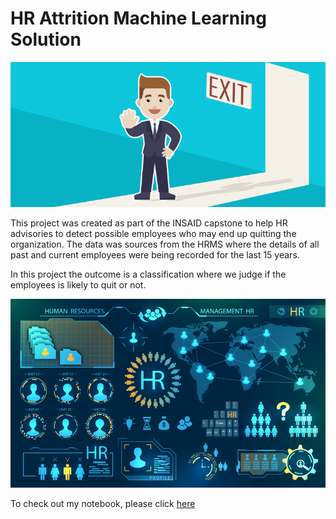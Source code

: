 # HR Attrition Machine Learning Solution

![enter image description here](https://github.com/bvlakshmi9/hr-employee-attrition-vijaya/blob/main/Attrtion.png?raw=true)


This project was created as part of the INSAID capstone to help HR advisories to detect possible employees who may end up quitting the organization. The data was sources from the HRMS where the details of all past and current employees were being recorded for the last 15 years. 

In this project the outcome is a classification where we judge if the employees is likely to quit or not.

![enter image description here](https://github.com/bvlakshmi9/hr-employee-attrition-vijaya/blob/main/hr-analytics-10.jpg?raw=true)

To check out my notebook, please click [here](https://github.com/bvlakshmi9/hr-employee-attrition-vijaya/blob/main/HR_Analytics.ipynb)
